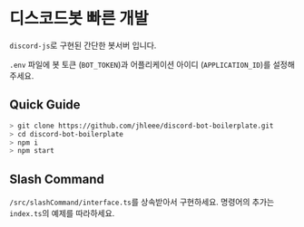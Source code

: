 # 디스코드봇 빠른 개발

`discord-js`로 구현된 간단한 봇서버 입니다.

`.env` 파일에 봇 토큰 (`BOT_TOKEN`)과  어플리케이션 아이디 (`APPLICATION_ID`)를 설정해주세요.


## Quick Guide

```bash
> git clone https://github.com/jhleee/discord-bot-boilerplate.git
> cd discord-bot-boilerplate
> npm i
> npm start
```

## Slash Command
`/src/slashCommand/interface.ts`를 상속받아서 구현하세요.
명령어의 추가는 `index.ts`의 예제를 따라하세요.
